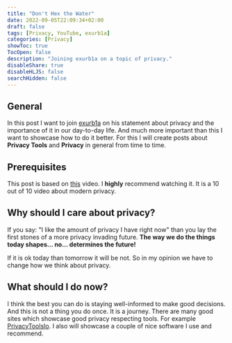 ```yaml
---
title: "Don't Hex the Water"
date: 2022-09-05T22:09:34+02:00
draft: false
tags: [Privacy, YouTube, exurb1a]
categories: [Privacy]
showToc: true
TocOpen: false
description: "Joining exurb1a on a topic of privacy."
disableShare: true
disableHLJS: false
searchHidden: false
---
```


## General

In this post I want to join [exurb1a](https://www.youtube.com/c/Exurb1a) on his statement about privacy and the importance 
of it in our day-to-day life. And much more important than this I want to showcase how to do it better. For this I will 
create posts about **Privacy Tools** and **Privacy** in general from time to time.

## Prerequisites

This post is based on [this](https://www.youtube.com/watch?v=Fzhkwyoe5vI) video. I **highly** recommend watching it. It 
is a 10 out of 10 video about modern privacy.

## Why should I care about privacy?

If you say: "I like the amount of privacy I have right now" than you lay the first stones of a more privacy invading 
future. **The way we do the things today shapes... no... determines the future!**  

If it is ok today than tomorrow it will be not. So in my opinion we have to change how we think about privacy.

## What should I do now?

I think the best you can do is staying well-informed to make good decisions. And this is not a thing you do once. It is 
a journey. There are many good sites which showcase good privacy respecting tools. For example 
[PrivacyToolsIo](https://www.privacytools.io/). I also will showcase a couple of nice software I use and recommend.
